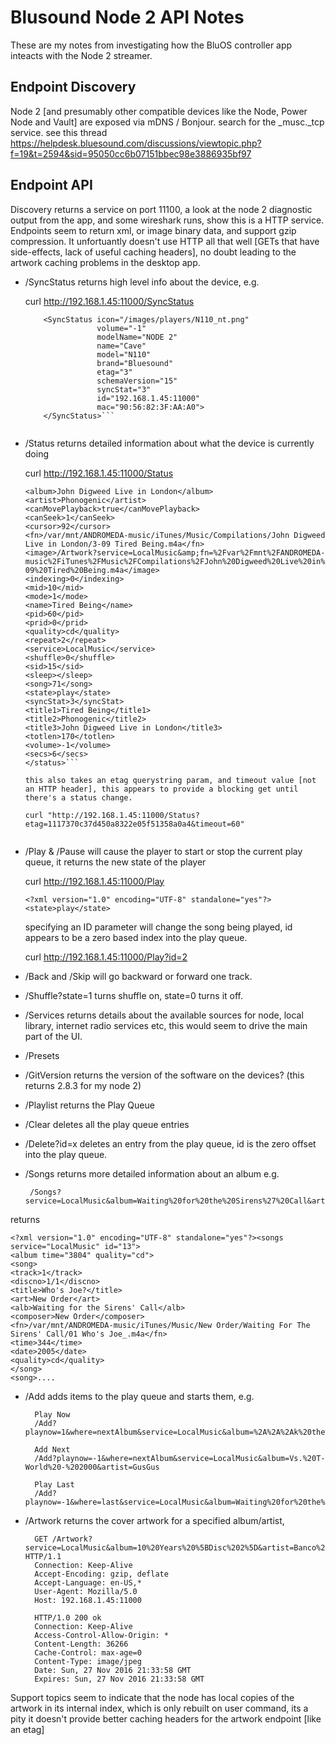 # Blusound Node 2 API Notes

These are my notes from investigating how the BluOS controller app inteacts with the Node 2 streamer.

## Endpoint Discovery

Node 2 [and presumably other compatible devices like the Node, Power Node and Vault] are exposed via mDNS / Bonjour. search for the _musc._tcp service.
see this thread https://helpdesk.bluesound.com/discussions/viewtopic.php?f=19&t=2594&sid=95050cc6b07151bbec98e3886935bf97

## Endpoint API

Discovery returns a service on port 11100, a look at the node 2 diagnostic output from the app, and some wireshark runs, show this is a HTTP service. Endpoints seem to return xml, or image binary data, and support gzip compression. It unfortuantly doesn't use HTTP all that well [GETs that have side-effects, lack of useful caching headers], no doubt leading to the artwork caching problems in the desktop app.


 * /SyncStatus returns high level info about the device, e.g.
 
    curl http://192.168.1.45:11000/SyncStatus
 
    ```<?xml version="1.0" encoding="UTF-8" standalone="yes"?>
	    <SyncStatus icon="/images/players/N110_nt.png" 
		            volume="-1" 
					modelName="NODE 2" 
					name="Cave" 
					model="N110" 
					brand="Bluesound" 
					etag="3" 
					schemaVersion="15" 
					syncStat="3" 
					id="192.168.1.45:11000" 
					mac="90:56:82:3F:AA:A0">
		</SyncStatus>```
		
 * /Status returns detailed information about what the device is currently doing
 
    curl http://192.168.1.45:11000/Status

	```<?xml version="1.0" encoding="UTF-8" standalone="yes"?><status etag="ab5306d5f830e473252a22f5102df62d">
	<album>John Digweed Live in London</album>
	<artist>Phonogenic</artist>
	<canMovePlayback>true</canMovePlayback>
	<canSeek>1</canSeek>
	<cursor>92</cursor>
	<fn>/var/mnt/ANDROMEDA-music/iTunes/Music/Compilations/John Digweed Live in London/3-09 Tired Being.m4a</fn>
	<image>/Artwork?service=LocalMusic&amp;fn=%2Fvar%2Fmnt%2FANDROMEDA-music%2FiTunes%2FMusic%2FCompilations%2FJohn%20Digweed%20Live%20in%20London%2F3-09%20Tired%20Being.m4a</image>
	<indexing>0</indexing>
	<mid>10</mid>
	<mode>1</mode>
	<name>Tired Being</name>
	<pid>60</pid>
	<prid>0</prid>
	<quality>cd</quality>
	<repeat>2</repeat>
	<service>LocalMusic</service>
	<shuffle>0</shuffle>
	<sid>15</sid>
	<sleep></sleep>
	<song>71</song>
	<state>play</state>
	<syncStat>3</syncStat>
	<title1>Tired Being</title1>
	<title2>Phonogenic</title2>
	<title3>John Digweed Live in London</title3>
	<totlen>170</totlen>
	<volume>-1</volume>
	<secs>6</secs>
	</status>```
	
	this also takes an etag querystring param, and timeout value [not an HTTP header], this appears to provide a blocking get until there's a status change.
	
	curl "http://192.168.1.45:11000/Status?etag=1117370c37d450a8322e05f51358a0a4&timeout=60"
	
	
 * /Play & /Pause will cause the player to start or stop the current play queue, it returns the new state of the player
 
    curl http://192.168.1.45:11000/Play
 
    ```<?xml version="1.0" encoding="UTF-8" standalone="yes"?><state>play</state>``` 

    specifying an ID parameter will change the song being played, id appears to be a zero based index into the play queue.
	
	curl http://192.168.1.45:11000/Play?id=2

 * /Back and /Skip will go backward or forward one track.
 
 * /Shuffle?state=1 turns shuffle on, state=0 turns it off.
 
 * /Services returns details about the available sources for node, local library, internet radio services etc, this would seem to drive the main part of the UI.

 * /Presets
 
 * /GitVersion returns the version of the software on the devices? (this returns 2.8.3 for my node 2)
 
 * /Playlist returns the Play Queue 
 
 * /Clear deletes all the play queue entries
 
 * /Delete?id=x deletes an entry from the play queue, id is the zero offset into the play queue.
 
 * /Songs returns more detailed information about an album e.g.
 
        /Songs?service=LocalMusic&album=Waiting%20for%20the%20Sirens%27%20Call&artist=New%20Order
	
returns

	<?xml version="1.0" encoding="UTF-8" standalone="yes"?><songs service="LocalMusic" id="13">
	<album time="3804" quality="cd">
	<song>
	<track>1</track>
	<discno>1/1</discno>
	<title>Who's Joe?</title>
	<art>New Order</art>
	<alb>Waiting for the Sirens' Call</alb>
	<composer>New Order</composer>
	<fn>/var/mnt/ANDROMEDA-music/iTunes/Music/New Order/Waiting For The Sirens' Call/01 Who's Joe_.m4a</fn>
	<time>344</time>
	<date>2005</date>
	<quality>cd</quality>
	</song>
	<song>....
	
 * /Add adds items to the play queue and starts them, e.g.
 
 		 Play Now
	     /Add?playnow=1&where=nextAlbum&service=LocalMusic&album=%2A%2A%2Ak%20the%20Millenium&artist=The%20KLF
 
 		 Add Next
		 /Add?playnow=-1&where=nextAlbum&service=LocalMusic&album=Vs.%20T-World%20-%202000&artist=GusGus
		 
		 Play Last
		 /Add?playnow=-1&where=last&service=LocalMusic&album=Waiting%20for%20the%20Rights%20of%20Mu&artist=The%20KLF 
		 		 
		 
 * /Artwork returns the cover artwork for a specified album/artist,
 
		 GET /Artwork?service=LocalMusic&album=10%20Years%20%5BDisc%202%5D&artist=Banco%20De%20Gaia HTTP/1.1
		 Connection: Keep-Alive
		 Accept-Encoding: gzip, deflate
		 Accept-Language: en-US,*
		 User-Agent: Mozilla/5.0
		 Host: 192.168.1.45:11000

		 HTTP/1.0 200 ok
		 Connection: Keep-Alive
		 Access-Control-Allow-Origin: *
		 Content-Length: 36266
		 Cache-Control: max-age=0
		 Content-Type: image/jpeg
		 Date: Sun, 27 Nov 2016 21:33:58 GMT
		 Expires: Sun, 27 Nov 2016 21:33:58 GMT
		 
  Support topics seem to indicate that the node has local copies of the artwork in its internal index, which is only rebuilt on user command, its a pity it doesn't provide better caching headers for the artwork endpoint [like an etag]
  